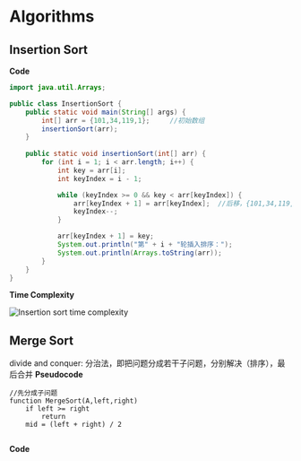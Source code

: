 # Algorithms

## Insertion Sort
  **Code**
```Java
import java.util.Arrays;

public class InsertionSort {
    public static void main(String[] args) {
        int[] arr = {101,34,119,1};     //初始数组
        insertionSort(arr);
    }
    
    public static void insertionSort(int[] arr) {
        for (int i = 1; i < arr.length; i++) {
            int key = arr[i];
            int keyIndex = i - 1;

            while (keyIndex >= 0 && key < arr[keyIndex]) {
                arr[keyIndex + 1] = arr[keyIndex];  //后移，{101,34,119,1} => {101,101,119,1}
                keyIndex--;
            }

            arr[keyIndex + 1] = key;
            System.out.println("第" + i + "轮插入排序：");
            System.out.println(Arrays.toString(arr));
        }
    }
}
```
  **Time Complexity**

![Insertion sort time complexity](https://i.stack.imgur.com/AxoMa.png)

## Merge Sort
divide and conquer: 分治法，即把问题分成若干子问题，分别解决（排序），最后合并
**Pseudocode**
```
//先分成子问题
function MergeSort(A,left,right)
    if left >= right
        return
    mid = (left + right) / 2
        

```
**Code**

```Java

```